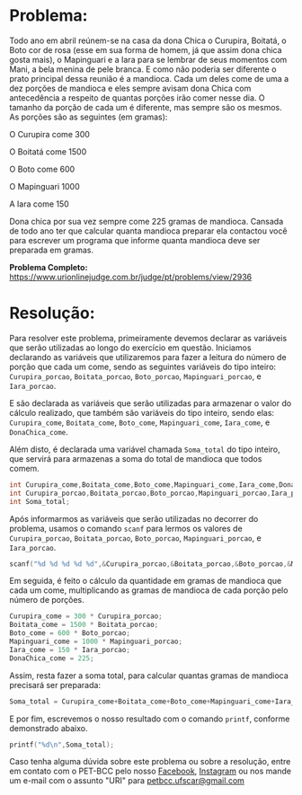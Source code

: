 # Problema:

Todo ano em abril reúnem-se na casa da dona Chica o Curupira, Boitatá, o Boto cor de rosa (esse em sua forma de homem, já que assim dona chica gosta mais), o Mapinguari e a Iara para se lembrar de seus momentos com Mani, a bela menina de pele branca. E como não poderia ser diferente o prato principal dessa reunião é a mandioca. Cada um deles come de uma a dez porções de mandioca e eles sempre avisam dona Chica com antecedência a respeito de quantas porções irão comer nesse dia. O tamanho da porção de cada um é diferente, mas sempre são os mesmos. As porções são as seguintes (em gramas):

O Curupira come 300

O Boitatá come 1500

O Boto come 600

O Mapinguari 1000

A Iara come 150

Dona chica por sua vez sempre come 225 gramas de mandioca. Cansada de todo ano ter que calcular quanta mandioca preparar ela contactou você para escrever um programa que informe quanta mandioca deve ser preparada em gramas.

**Problema Completo:** https://www.urionlinejudge.com.br/judge/pt/problems/view/2936

# Resolução:

Para resolver este problema, primeiramente devemos declarar as variáveis que serão utilizadas ao longo do exercício em questão. Iniciamos declarando as variáveis que utilizaremos para fazer a leitura do número de porção que cada um come, sendo as seguintes variáveis do tipo inteiro: `Curupira_porcao`, `Boitata_porcao`, `Boto_porcao`, `Mapinguari_porcao`, e `Iara_porcao`.

E são declarada as variáveis que serão utilizadas para armazenar o valor do cálculo realizado, que também são variáveis do tipo inteiro, sendo elas: `Curupira_come`, `Boitata_come`, `Boto_come`, `Mapinguari_come`, `Iara_come`, e `DonaChica_come`.

Além disto, é declarada uma variável chamada `Soma_total` do tipo inteiro, que servirá para armazenas a soma do total de mandioca que todos comem.

```c
int Curupira_come,Boitata_come,Boto_come,Mapinguari_come,Iara_come,DonaChica_come;
int Curupira_porcao,Boitata_porcao,Boto_porcao,Mapinguari_porcao,Iara_porcao;
int Soma_total;
```

Após informarmos as variáveis que serão utilizadas no decorrer do problema, usamos o comando `scanf` para lermos os valores de `Curupira_porcao`, `Boitata_porcao`, `Boto_porcao`, `Mapinguari_porcao`, e `Iara_porcao`.

```c
scanf("%d %d %d %d %d",&Curupira_porcao,&Boitata_porcao,&Boto_porcao,&Mapinguari_porcao,&Iara_porcao);
```

Em seguida, é feito o cálculo da quantidade em gramas de mandioca que cada um come, multiplicando as gramas de mandioca de cada porção pelo número de porções.

```c
Curupira_come = 300 * Curupira_porcao;
Boitata_come = 1500 * Boitata_porcao;
Boto_come = 600 * Boto_porcao;
Mapinguari_come = 1000 * Mapinguari_porcao;
Iara_come = 150 * Iara_porcao;
DonaChica_come = 225;
```

Assim, resta fazer a soma total, para calcular quantas gramas de mandioca precisará ser preparada:

```c
Soma_total = Curupira_come+Boitata_come+Boto_come+Mapinguari_come+Iara_come+DonaChica_come;   
```

E por fim, escrevemos o nosso resultado com o comando `printf`, conforme demonstrado abaixo.

```c
printf("%d\n",Soma_total);
```

Caso tenha alguma dúvida sobre este problema ou sobre a resolução, entre em contato com o PET-BCC pelo nosso [Facebook](https://www.facebook.com/petbcc/), [Instagram](https://www.instagram.com/petbcc.ufscar/) ou nos mande um e-mail com o assunto "URI" para  petbcc.ufscar@gmail.com
